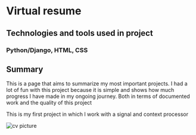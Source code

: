 # Virtual resume

## Technologies and tools used in project
### Python/Django, HTML, CSS

## Summary

This is a page that aims to summarize my most important projects. I had a lot of fun with this project because it is simple and shows how much progress I have made in my ongoing journey. Both in terms of documented work and the quality of this project

This is my first project in which I work with a signal and context processor

![cv picture](https://github.com/SkowronPiotr/virtual-resume/assets/152208900/8e8efea2-851a-48d1-870a-3b17acf8530f)

